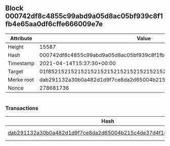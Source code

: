 ## Block 000742df8c4855c99abd9a05d8ac05bf939c8f1fb4e65aa0df6cffe666009e7e

Attribute | Value
--- | ---
Height | 15587
Hash | 000742df8c4855c99abd9a05d8ac05bf939c8f1fb4e65aa0df6cffe666009e7e
Timestamp | 2021-04-14T15:37:30+00:00
Target | 01f8521521521521521521521521521521521521521521521521521521521521
Merke root | dab291132a30b0a482d1d9f7ce8da2d65004b215c4de37d4f10dece2d198c9a4
Nonce | 278681736

```

```

### Transactions

Hash | Amount
--- | ---
[dab291132a30b0a482d1d9f7ce8da2d65004b215c4de37d4f10dece2d198c9a4](dab291132a30b0a482d1d9f7ce8da2d65004b215c4de37d4f10dece2d198c9a4.md) | 10.00000000 SKEPTI 
